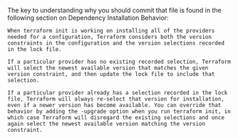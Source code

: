 The key to understanding why you should commit that file is found in the following section on Dependency Installation Behavior:

    When terraform init is working on installing all of the providers needed for a configuration, Terraform considers both the version constraints in the configuration and the version selections recorded in the lock file.

    If a particular provider has no existing recorded selection, Terraform will select the newest available version that matches the given version constraint, and then update the lock file to include that selection.

    If a particular provider already has a selection recorded in the lock file, Terraform will always re-select that version for installation, even if a newer version has become available. You can override that behavior by adding the -upgrade option when you run terraform init, in which case Terraform will disregard the existing selections and once again select the newest available version matching the version constraint.


